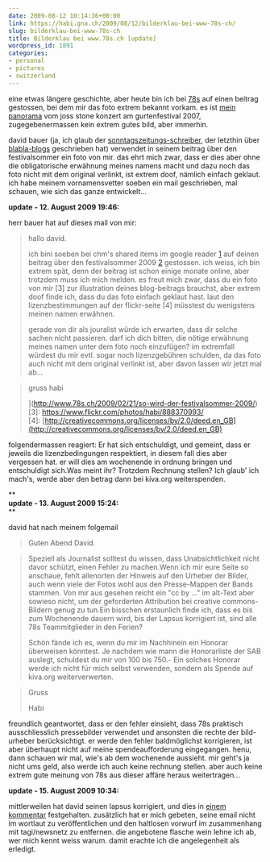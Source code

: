 ```yaml
---
date: 2009-08-12 10:14:36+00:00
link: https://habi.gna.ch/2009/08/12/bilderklau-bei-www-78s-ch/
slug: bilderklau-bei-www-78s-ch
title: Bilderklau bei www.78s.ch [update]
wordpress_id: 1891
categories:
- personal
- pictures
- switzerland
---
```


eine etwas längere geschichte, aber heute bin ich bei [78s](http://www.78s.ch/2009/02/21/so-wird-der-festivalsommer-2009/) auf einen beitrag gestossen, bei dem mir das foto extrem bekannt vorkam. es ist [mein panorama](https://www.flickr.com/photos/habi/888370993/) vom joss stone konzert am gurtenfestival 2007, zugegebenermassen kein extrem gutes bild, aber immerhin.




david bauer (ja, ich glaub der [sonntagszeitungs-schreiber](http://www.davidbauer.ch/), der letzthin über [blabla-blogs](http://www.sonntagszeitung.ch/multimedia/artikel-detailseite/?newsid=90208) geschrieben hat) verwendet in seinem beitrag über den festivalsommer ein foto von mir. das ehrt mich zwar, dass er dies aber ohne die obligatorische erwähnung meines namens macht und dazu noch das foto nicht mit dem original verlinkt, ist extrem doof, nämlich einfach geklaut. ich habe meinem vornamensvetter soeben ein mail geschrieben, mal schauen, wie sich das ganze entwickelt...




**update** **- 12. August 2009 19:46:**  





herr bauer hat auf dieses mail von mir:




<blockquote>
  hallo david.  

    

  ich bini soeben bei chm's shared items im google reader [1] auf deinen beitrag über den festivalsommer 2009 [2] gestossen. ich weiss, ich bin extrem spät, denn der beitrag ist schon einige monate online, aber trotzdem muss ich mich melden. es freut mich zwar, dass du ein foto von mir [3] zur illustration deines blog-beitrags brauchst, aber extrem doof finde ich, dass du das foto einfach geklaut hast. laut den lizenzbestimmungen auf der flickr-seite [4] müsstest du wenigstens meinen namen erwähnen.  

  gerade von dir als jouralist würde ich erwarten, dass dir solche sachen nicht passieren. darf ich dich bitten, die nötige erwähnung meines namen unter dem foto noch einzufügen? im extremfall würdest du mir evtl. sogar noch lizenzgebühren schulden, da das foto auch nicht mit dem original verlinkt ist, aber davon lassen wir jetzt mal ab...
</blockquote>




<blockquote>
  gruss habi  

    

  [1]: [](https://www.google.com/reader/view/user/10623017948859471534/state/com.google/broadcast)[https://www.google.com/reader/view/user/10623017948859471534/state/com.google/broadcast](https://www.google.com/reader/view/user/10623017948859471534/state/com.google/broadcast)  

  [2]: [](http://www.78s.ch/2009/02/21/so-wird-der-festivalsommer-2009/)[http://www.78s.ch/2009/02/21/so-wird-der-festivalsommer-2009/  
](http://www.78s.ch/2009/02/21/so-wird-der-festivalsommer-2009/)[3]: [](https://www.flickr.com/photos/habi/888370993/)[https://www.flickr.com/photos/habi/888370993/  
](https://www.flickr.com/photos/habi/888370993/)[4]: [](http://creativecommons.org/licenses/by/2.0/deed.en_GB)[http://creativecommons.org/licenses/by/2.0/deed.en_GB](http://creativecommons.org/licenses/by/2.0/deed.en_GB)
</blockquote>

folgendermassen reagiert: Er hat sich entschuldigt, und gemeint, dass er jeweils die lizenzbedingungen respektiert, in diesem fall dies aber vergessen hat. er will dies am wochenende in ordnung bringen und entschuldigt sich.Was meint ihr? Trotzdem Rechnung stellen? Ich glaub' ich mach's, werde aber den betrag dann bei kiva.org weiterspenden.  

**  
****update - 13. August 2009 15:24:****  
**  

david hat nach meinem folgemail  



<blockquote>
  Guten Abend David.
</blockquote>




<blockquote>
  Speziell als Journalist solltest du wissen, dass Unabsichtlichkeit nicht davor schützt, einen Fehler zu machen.Wenn ich mir eure Seite so anschaue, fehlt allenorten der Hinweis auf den Urheber der Bilder, auch wenn viele der Fotos wohl aus den Presse-Mappen der Bands stammen. Von mir aus gesehen reicht ein "cc by ..." im alt-Text aber sowieso nicht, um der geforderten Attribution bei creative commons-Bildern genug zu tun.Ein bisschen erstaunlich finde ich, dass es bis zum Wochenende dauern wird, bis der Lapsus korrigiert ist, sind alle 78s Teammitglieder in den Ferien?  

  Schön fände ich es, wenn du mir im Nachhinein ein Honorar überweisen könntest. Je nachdem wie mann die Honorarliste der SAB auslegt, schuldest du mir von 100 bis 750.- Ein solches Honorar werde ich nicht für mich selbst verwenden, sondern als Spende auf kiva.org weiterverwerten.
</blockquote>




<blockquote>
  Gruss  

  Habi  

    

  [1]: http://www.sab-photo.ch/index.cfm?id=30  

</blockquote>

freundlich geantwortet, dass er den fehler einsieht, dass 78s praktisch ausschliesslich pressebilder verwendet und ansonsten die rechte der bild-urheber berücksichtigt. er werde den fehler baldmöglichst korrigieren, ist aber überhaupt nicht auf meine spendeaufforderung eingegangen. henu, dann schauen wir mal, wie's ab dem wochenende aussieht. mir geht's ja nicht ums geld, also werde ich auch keine rechnung stellen. aber auch keine extrem gute meinung von 78s aus dieser affäre heraus weitertragen...  

  

**update - 15. August 2009 10:34:**  

mittlerweilen hat david seinen lapsus korrigiert, und dies in [einem kommentar](http://www.78s.ch/2009/02/21/so-wird-der-festivalsommer-2009/comment-page-1/#comment-85722) festgehalten. zusätzlich hat er mich gebeten, seine email nicht im wortlaut zu veröffentlichen und den haltlosen vorwurf im zusammenhang mit tagi/newsnetz zu entfernen. die angebotene flasche wein lehne ich ab, wer mich kennt weiss warum. damit erachte ich die angelegenheit als erledigt.  


